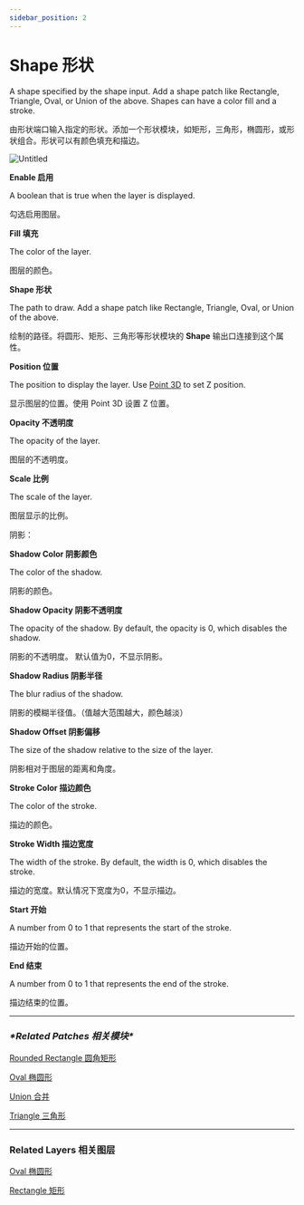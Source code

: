 ```yaml
---
sidebar_position: 2
---
```


# Shape 形状

A shape specified by the shape input. Add a shape patch like Rectangle, Triangle, Oval, or Union of the above. Shapes can have a color fill and a stroke.

由形状端口输入指定的形状。添加一个形状模块，如矩形，三角形，椭圆形，或形状组合。形状可以有颜色填充和描边。

![Untitled](https://s3.us-west-2.amazonaws.com/secure.notion-static.com/0a153a1a-4fe9-4fce-8895-65c2bda2747d/Untitled.png?X-Amz-Algorithm=AWS4-HMAC-SHA256&X-Amz-Content-Sha256=UNSIGNED-PAYLOAD&X-Amz-Credential=AKIAT73L2G45EIPT3X45%2F20220602%2Fus-west-2%2Fs3%2Faws4_request&X-Amz-Date=20220602T185723Z&X-Amz-Expires=86400&X-Amz-Signature=4c5bc8ac6c40c0cbad455b53762a8cad071094152618168c182548d27faa5ba5&X-Amz-SignedHeaders=host&response-content-disposition=filename%20%3D%22Untitled.png%22&x-id=GetObject)

**Enable 启用**

A boolean that is true when the layer is displayed.

勾选启用图层。

**Fill 填充**

The color of the layer.

图层的颜色。

**Shape 形状**

The path to draw. Add a shape patch like Rectangle, Triangle, Oval, or Union of the above.

绘制的路径。将圆形、矩形、三角形等形状模块的 **Shape** 输出口连接到这个属性。

**Position 位置**

The position to display the layer. Use [Point 3D](https://www.notion.so/Point-3D-6d2c3b3df3f74659ae0d647876ce3aa9) to set Z position.

显示图层的位置。使用 Point 3D 设置 Z 位置。

**Opacity 不透明度**

The opacity of the layer.

图层的不透明度。

**Scale 比例**

The scale of the layer.

图层显示的比例。

阴影：

**Shadow Color 阴影颜色**

The color of the shadow.

阴影的颜色。

**Shadow Opacity 阴影不透明度**

The opacity of the shadow. By default, the opacity is 0, which disables the shadow.

阴影的不透明度。 默认值为0，不显示阴影。

**Shadow Radius 阴影半径**

The blur radius of the shadow.

阴影的模糊半径值。（值越大范围越大，颜色越淡）

**Shadow Offset 阴影偏移**

The size of the shadow relative to the size of the layer.

阴影相对于图层的距离和角度。

**Stroke Color 描边颜色**

The color of the stroke.

描边的颜色。

**Stroke Width 描边宽度**

The width of the stroke. By default, the width is 0, which disables the stroke.

描边的宽度。默认情况下宽度为0，不显示描边。

**Start 开始**

A number from 0 to 1 that represents the start of the stroke.

描边开始的位置。

**End 结束**

A number from 0 to 1 that represents the end of the stroke.

描边结束的位置。

------

### ***\*Related Patches 相关模块\****

[Rounded Rectangle 圆角矩形](https://www.notion.so/Rounded-Rectangle-682f601349ac4e8985eb9b70c98792ca)

[Oval 椭圆形](https://www.notion.so/Oval-a93bcffdb9d94ba1a4dbd968ba185a87)

[Union 合并](https://www.notion.so/Union-25b8641484f545799ac0f5e2fd48620d)

[Triangle 三角形](https://www.notion.so/Triangle-de2307b4545640358caaee069a8ca536)

------

### Related Layers 相关图层

[Oval 椭圆形](https://www.notion.so/Oval-a93bcffdb9d94ba1a4dbd968ba185a87)

[Rectangle 矩形](https://www.notion.so/Rectangle-d4f77c73db8f4c9393d1a4616cd27912)
